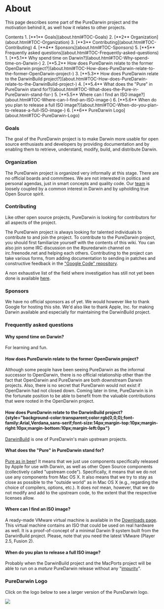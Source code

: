 About
=====
This page describes some part of the PureDarwin project and the motivation behind it, as well how it relates to other projects.
<div class="sites-embed-align-left-wrapping-off">
<div class="sites-embed-border-off sites-embed" style="width:500px;">
<div class="sites-embed-content sites-embed-type-toc">
<div class="goog-toc sites-embed-toc-maxdepth-6">
Contents
1.  [**1** Goals](about.html#TOC-Goals)
2.  [**2** Organization](about.html#TOC-Organization)
3.  [**3** Contributing](about.html#TOC-Contributing)
4.  [**4** Sponsors](about.html#TOC-Sponsors)
5.  [**5** Frequently asked questions](about.html#TOC-Frequently-asked-questions)
    1.  [**5.1** Why spend time on Darwin?](about.html#TOC-Why-spend-time-on-Darwin-)
    2.  [**5.2** How does PureDarwin relate to the former OpenDarwin project?](about.html#TOC-How-does-PureDarwin-relate-to-the-former-OpenDarwin-project-)
    3.  [**5.3** How does PureDarwin relate to the DarwinBuild project?](about.html#TOC-How-does-PureDarwin-relate-to-the-DarwinBuild-project-)
    4.  [**5.4** What does the "Pure" in PureDarwin stand for?](about.html#TOC-What-does-the-Pure-in-PureDarwin-stand-for-)
    5.  [**5.5** Where can I find an ISO image?](about.html#TOC-Where-can-I-find-an-ISO-image-)
    6.  [**5.6** When do you plan to release a full ISO image?](about.html#TOC-When-do-you-plan-to-release-a-full-ISO-image-)
6.  [**6** PureDarwin Logo](about.html#TOC-PureDarwin-Logo)

### Goals
The goal of the PureDarwin project is to make Darwin more usable for open source enthusiasts and developers by providing documentation and by enabling them to retrieve, understand, modify, build, and distribute Darwin.
### Organization
The PureDarwin project is organized very informally at this stage. There are no official boards and committees. We are not interested in politics and personal agendas, just in smart concepts and quality code. Our [team](../team.html) is loosely coupled by a common interest in Darwin and by upholding true Open Source spirit.
### Contributing
Like other open source projects, PureDarwin is looking for contributors for all aspects of the project.

The PureDarwin project is always looking for talented individuals to contribute to and join the project. To contribute to the PureDarwin project, you should first familiarize yourself with the contents of this wiki. You can also join some IRC discussion on the #puredarwin channel on irc.freenode.net and helping each others. Contributing to the project can take various forms, from adding documentation to sending in patches and constructive feedback in the ["Google Code" repository](http://code.google.com/p/puredarwin/).

A non exhaustive list of the field where investigation has still not yet been done is available [here](../todo.html).
### Sponsors
We have no official sponsors as of yet. We would however like to thank Google for hosting this site. We'd also like to thank Apple, Inc. for making Darwin available and especially for maintaining the DarwinBuild project.
### Frequently asked questions
#### Why spend time on Darwin?
For learning and fun.
#### How does PureDarwin relate to the former OpenDarwin project?
Although some people have been seeing PureDarwin as the informal successor to OpenDarwin, there is no official relationship other than the fact that OpenDarwin and PureDarwin are both downstream Darwin projects. Also, there is no secret that PureDarwin would not exist if OpenDarwin had not closed down. Coming later in time, PureDarwin is in the fortunate position to be able to benefit from the valuable contributions that were rooted in the OpenDarwin project.
#### How does PureDarwin relate to the DarwinBuild project? {style="background-color:transparent;color:rgb(0,0,0);font-family:Arial,Verdana,sans-serif;font-size:14px;margin-top:10px;margin-right:10px;margin-bottom:10px;margin-left:0px"}
[DarwinBuild](../developers/darwinbuild.html) is one of PureDarwin's main upstream projects. 
#### What does the "Pure" in PureDarwin stand for?
[Pure as in beer](http://en.wikipedia.org/wiki/Reinheitsgebot)! It means that we just use components specifically released by Apple for use with Darwin, as well as other Open Source components (collectively called "upstream code"). Specifically, it means that we do not use any components from Mac OS X. It also means that we try to stay as close as possible to the "outside world" as in Mac OS X (e.g., regarding the choice of compilers, options, etc.). It does <span style="font-style:italic">not</span> mean, however, that we do not modify and add to the upstream code, to the extent that the respective licenses allow.
#### Where can I find an ISO image?
<span style="border-collapse:separate">A ready-made VMware virtual machine is available in the [Downloads page](../downloads.html). This virtual machine contains an ISO that could be used on real hardware as well. It is a proof-of-concept of a minimal Darwin 9 system built from the DarwinBuild project. Please, note that you need the latest VMware (Player 2.5, Fusion 2).</span>
#### When do you plan to release a full ISO image?
<span style="border-collapse:separate">Probably when the DarwinBuild project and the MacPorts project will be able to run on a <span style="font-style:italic">mature</span> PureDarwin release without any "[impurity](../developers/macports/purity.html)".</span>
### PureDarwin Logo
Click on the logo below to see a larger version of the PureDarwin logo.

[![](../_/rsrc/1212050528612/curious/hexley/puredarwin.jpg)](../curious/hexley/puredarwin.jpg%3Fattredirects=0)

